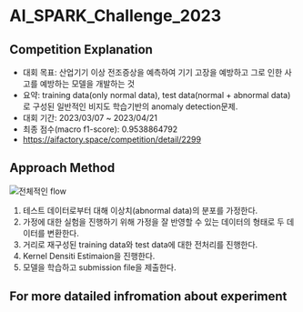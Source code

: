 # AI_SPARK_Challenge_2023

## Competition Explanation
- 대회 목표: 산업기기 이상 전조증상을 예측하여 기기 고장을 예방하고 그로 인한 사고를 예방하는 모델을 개발하는 것
- 요약: training data(only normal data), test data(normal + abnormal data) 로 구성된 일반적인 비지도 학습기반의 anomaly detection문제.
- 대회 기간: 2023/03/07 ~ 2023/04/21
- 최종 점수(macro f1-score): 0.9538864792
- https://aifactory.space/competition/detail/2299

## Approach Method
![전체적인 flow](https://github.com/Naseungchae/AI_SPARK_Challenge_2023/assets/90239125/f6a44b1c-f8fc-4925-a82f-41cc37f9a4d4)
1. 테스트 데이터로부터 대해 이상치(abnormal data)의 분포를 가정한다. 
2. 가정에 대한 실험을 진행하기 위해 가정을 잘 반영할 수 있는 데이터의 형태로 두 데이터를 변환한다.  
3. 거리로 재구성된 training data와 test data에 대한 전처리를 진행한다. 
4. Kernel Densiti Estimaion을 진행한다.
5. 모델을 학습하고 submission file을 제출한다.

## For more datailed infromation about experiment
